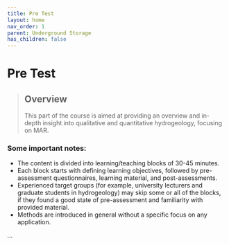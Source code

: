 ```yaml
---
title: Pre Test
layout: home
nav_order: 1
parent: Underground Storage
has_children: false
---
```


<script
  src="https://cdn.mathjax.org/mathjax/latest/MathJax.js?config=TeX-AMS-MML_HTMLorMML"
  type="text/javascript">
</script>

# Pre Test


> ## Overview
>
> This part of the course is aimed at providing an overview and in-depth insight into qualitative and quantitative hydrogeology, focusing on MAR.

### Some important notes:

- The content is divided into learning/teaching blocks of 30-45 minutes.
- Each block starts with defining learning objectives, followed by pre-assessment questionnaires, learning material, and post-assessments.
- Experienced target groups (for example, university lecturers and graduate students in hydrogeology) may skip some or all of the blocks, if they found a good state of pre-assessment and familiarity with provided material.
- Methods are introduced in general without a specific focus on any application.

...
